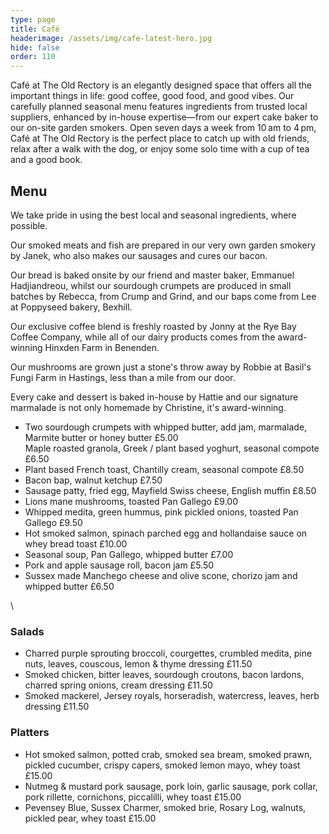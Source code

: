 ```yaml
---
type: page
title: Café
headerimage: /assets/img/cafe-latest-hero.jpg
hide: false
order: 110
---
```

Café at The Old Rectory is an elegantly designed space that offers all the important things in life: good coffee, good food, and good vibes. Our carefully planned seasonal menu features ingredients from trusted local suppliers, enhanced by in-house expertise—from our expert cake baker to our on-site garden smokers. Open seven days a week from 10 am to 4 pm, Café at The Old Rectory is the perfect place to catch up with old friends, relax after a walk with the dog, or enjoy some solo time with a cup of tea and a good book.

## Menu

We take pride in using the best local and seasonal ingredients, where possible.

Our smoked meats and fish are prepared in our very own garden smokery by Janek, who also makes our sausages and cures our bacon.

Our bread is baked onsite by our friend and master baker, Emmanuel Hadjiandreou, whilst our sourdough crumpets are produced in small batches by Rebecca, from Crump and Grind, and our baps come from Lee at Poppyseed bakery, Bexhill.

Our exclusive coffee blend is freshly roasted by Jonny at the Rye Bay Coffee Company, while all of our dairy products comes from the award-winning Hinxden Farm in Benenden.

Our mushrooms are grown just a stone's throw away by Robbie at Basil's Fungi Farm in Hastings, less than a mile from our door.

Every cake and dessert is baked in-house by Hattie and our signature marmalade is not only homemade by Christine, it's award-winning.

<div class="menu">
<div class="menu-col">

* Two sourdough crumpets with whipped butter, add jam, marmalade, Marmite butter or honey butter £5.00\
  Maple roasted granola, Greek / plant based yoghurt, seasonal compote £6.50
* Plant based French toast, Chantilly cream, seasonal compote £8.50
* Bacon bap, walnut ketchup £7.50
* Sausage patty, fried egg, Mayfield Swiss cheese, English muffin £8.50
* Lions mane mushrooms, toasted Pan Gallego £9.00
* Whipped medita, green hummus, pink pickled onions, toasted Pan Gallego £9.50
* Hot smoked salmon, spinach parched egg and hollandaise sauce on whey bread toast £10.00
* Seasonal soup, Pan Gallego, whipped butter £7.00
* Pork and apple sausage roll, bacon jam £5.50
* Sussex made Manchego cheese and olive scone, chorizo jam and whipped butter £6.50

</div>\
<div class="menu-col">

### Salads

* Charred purple sprouting broccoli, courgettes, crumbled medita, pine nuts, leaves, couscous, lemon & thyme dressing £11.50
* Smoked chicken, bitter leaves, sourdough croutons, bacon lardons, charred spring onions, cream dressing £11.50
* Smoked mackerel, Jersey royals, horseradish, watercress, leaves, herb dressing £11.50

### Platters

* Hot smoked salmon, potted crab, smoked sea bream, smoked prawn, pickled cucumber, crispy capers, smoked lemon mayo, whey toast £15.00
* Nutmeg & mustard pork sausage, pork loin, garlic sausage, pork collar, pork rillette, cornichons, piccalilli, whey toast £15.00
* Pevensey Blue, Sussex Charmer, smoked brie, Rosary Log, walnuts, pickled pear, whey toast £15.00

</div>
</div>
